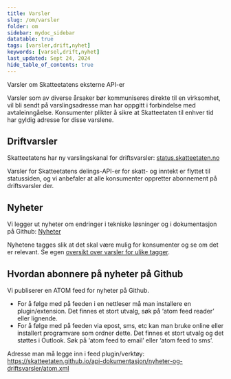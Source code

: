 ```yaml
---
title: Varsler
slug: /om/varsler
folder: om
sidebar: mydoc_sidebar
datatable: true
tags: [varsler,drift,nyhet]
keywords: [varsel,drift,nyhet]
last_updated: Sept 24, 2024
hide_table_of_contents: true
---
```

<Summary>Varsler om Skatteetatens eksterne API-er</Summary>

Varsler som av diverse årsaker bør kommuniseres direkte til en virksomhet, vil bli sendt på varslingsadresse man har oppgitt i forbindelse med avtaleinngåelse. Konsumenter plikter å sikre at Skatteetaten til enhver tid har gyldig adresse for disse varslene.

## Driftvarsler
Skatteetatens har ny varslingskanal for driftsvarsler: [status.skatteetaten.no](https://status.skatteetaten.no/)

Varsler for Skatteetatens delings-API-er for skatt- og inntekt er flyttet til statussiden, og vi anbefaler at alle konsumenter oppretter abonnement på driftsvarsler der.

## Nyheter

Vi legger ut nyheter om endringer i tekniske løsninger og i dokumentasjon på Github: [Nyheter](/nyheter-og-driftsvarsler)

Nyhetene tagges slik at det skal være mulig for konsumenter og se om det er relevant. Se egen [oversikt over varsler for ulike tagger](/nyheter-og-driftsvarsler/tags).

## Hvordan abonnere på nyheter på Github
Vi publiserer en ATOM feed for nyheter på Github.

- For å følge med på feeden i en nettleser må man installere en plugin/extension. Det finnes et stort utvalg, søk på ‘atom feed reader’ eller lignende.
- For å følge med på feeden via epost, sms, etc kan man bruke online eller installert programvare som ordner dette. Det finnes et stort utvalg og det støttes i Outlook. Søk på ‘atom feed to email’ eller ‘atom feed to sms’.

Adresse man må legge inn i feed plugin/verktøy: https://skatteetaten.github.io/api-dokumentasjon/nyheter-og-driftsvarsler/atom.xml
